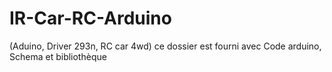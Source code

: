 # IR-Car-RC-Arduino
(Aduino, Driver 293n, RC car 4wd) 
ce dossier est fourni avec Code arduino, Schema et bibliothèque
